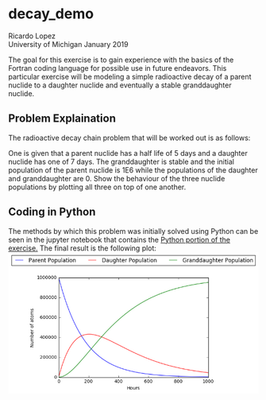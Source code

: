 # decay_demo

Ricardo Lopez  
University of Michigan 
January 2019

The goal for this exercise is to gain experience with the basics of the Fortran coding language for possible use in future endeavors. This particular exercise will be modeling a simple radioactive decay of a parent nuclide to a daughter nuclide and eventually a stable granddaughter nuclide.

## Problem Explaination

The radioactive decay chain problem that will be worked out is as follows:

One is given that a parent nuclide has a half life of 5 days and a daughter nuclide has one of 7 days. The granddaughter is stable and the initial population of the parent nuclide is 1E6 while the populations of the daughter and granddaughter are 0. Show the behaviour of the three nuclide populations by plotting all three on top of one another.



## Coding in Python

The methods by which this problem was initially solved using Python can be seen in the jupyter notebook that contains the [Python portion of the exercise.](python_demo.ipynb) The final result is the following plot:
![Python plot of populations](images/pyplot.png)


